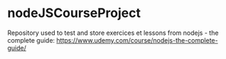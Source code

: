 # nodeJSCourseProject

Repository used to test and store exercices et lessons from nodejs - the complete guide: https://www.udemy.com/course/nodejs-the-complete-guide/
